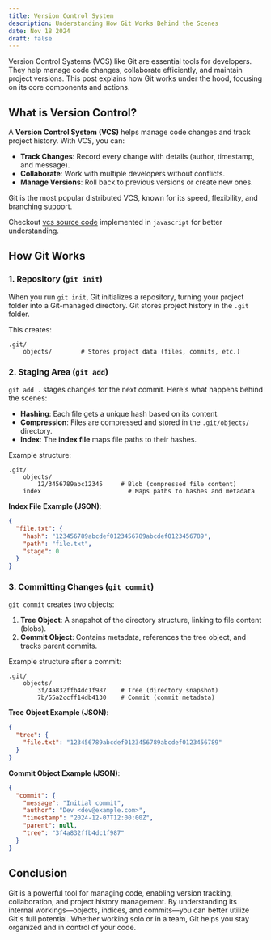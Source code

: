 ```yaml
---
title: Version Control System
description: Understanding How Git Works Behind the Scenes
date: Nov 18 2024
draft: false
---
```


Version Control Systems (VCS) like Git are essential tools for developers. They help manage code changes, collaborate efficiently, and maintain project versions. This post explains how Git works under the hood, focusing on its core components and actions.

## What is Version Control?

A **Version Control System (VCS)** helps manage code changes and track project history. With VCS, you can:

- **Track Changes**: Record every change with details (author, timestamp, and message).
- **Collaborate**: Work with multiple developers without conflicts.
- **Manage Versions**: Roll back to previous versions or create new ones.

Git is the most popular distributed VCS, known for its speed, flexibility, and branching support.

Checkout [vcs source code](https://github.com/pr4j3sh/vcs) implemented in `javascript` for better understanding.

## How Git Works

### 1. **Repository (`git init`)**

When you run `git init`, Git initializes a repository, turning your project folder into a Git-managed directory. Git stores project history in the `.git` folder.

This creates:

```
.git/
    objects/        # Stores project data (files, commits, etc.)
```

### 2. **Staging Area (`git add`)**

`git add .` stages changes for the next commit. Here's what happens behind the scenes:

- **Hashing**: Each file gets a unique hash based on its content.
- **Compression**: Files are compressed and stored in the `.git/objects/` directory.
- **Index**: The **index file** maps file paths to their hashes.

Example structure:

```
.git/
    objects/
        12/3456789abc12345     # Blob (compressed file content)
    index                        # Maps paths to hashes and metadata
```

**Index File Example (JSON)**:

```json
{
  "file.txt": {
    "hash": "123456789abcdef0123456789abcdef0123456789",
    "path": "file.txt",
    "stage": 0
  }
}
```

### 3. **Committing Changes (`git commit`)**

`git commit` creates two objects:

1. **Tree Object**: A snapshot of the directory structure, linking to file content (blobs).
2. **Commit Object**: Contains metadata, references the tree object, and tracks parent commits.

Example structure after a commit:

```
.git/
    objects/
        3f/4a832ffb4dc1f987    # Tree (directory snapshot)
        7b/55a2ccff14db4130    # Commit (commit metadata)
```

**Tree Object Example (JSON)**:

```json
{
  "tree": {
    "file.txt": "123456789abcdef0123456789abcdef0123456789"
  }
}
```

**Commit Object Example (JSON)**:

```json
{
  "commit": {
    "message": "Initial commit",
    "author": "Dev <dev@example.com>",
    "timestamp": "2024-12-07T12:00:00Z",
    "parent": null,
    "tree": "3f4a832ffb4dc1f987"
  }
}
```

## Conclusion

Git is a powerful tool for managing code, enabling version tracking, collaboration, and project history management. By understanding its internal workings—objects, indices, and commits—you can better utilize Git's full potential. Whether working solo or in a team, Git helps you stay organized and in control of your code.

